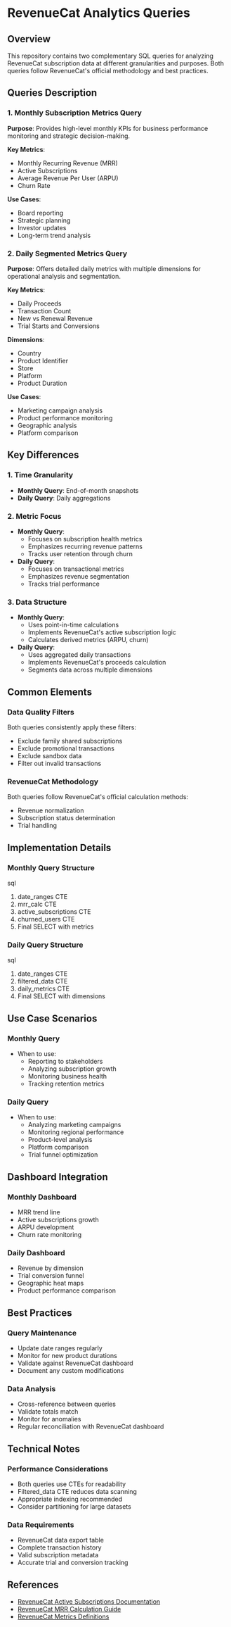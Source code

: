 # RevenueCat Analytics Queries

## Overview
This repository contains two complementary SQL queries for analyzing RevenueCat subscription data at different granularities and purposes. Both queries follow RevenueCat's official methodology and best practices.

## Queries Description

### 1. Monthly Subscription Metrics Query
**Purpose**: Provides high-level monthly KPIs for business performance monitoring and strategic decision-making.

**Key Metrics**:
- Monthly Recurring Revenue (MRR)
- Active Subscriptions
- Average Revenue Per User (ARPU)
- Churn Rate

**Use Cases**:
- Board reporting
- Strategic planning
- Investor updates
- Long-term trend analysis

### 2. Daily Segmented Metrics Query
**Purpose**: Offers detailed daily metrics with multiple dimensions for operational analysis and segmentation.

**Key Metrics**:
- Daily Proceeds
- Transaction Count
- New vs Renewal Revenue
- Trial Starts and Conversions

**Dimensions**:
- Country
- Product Identifier
- Store
- Platform
- Product Duration

**Use Cases**:
- Marketing campaign analysis
- Product performance monitoring
- Geographic analysis
- Platform comparison

## Key Differences

### 1. Time Granularity
- **Monthly Query**: End-of-month snapshots
- **Daily Query**: Daily aggregations

### 2. Metric Focus
- **Monthly Query**: 
  - Focuses on subscription health metrics
  - Emphasizes recurring revenue patterns
  - Tracks user retention through churn
- **Daily Query**:
  - Focuses on transactional metrics
  - Emphasizes revenue segmentation
  - Tracks trial performance

### 3. Data Structure
- **Monthly Query**:
  - Uses point-in-time calculations
  - Implements RevenueCat's active subscription logic
  - Calculates derived metrics (ARPU, churn)
- **Daily Query**:
  - Uses aggregated daily transactions
  - Implements RevenueCat's proceeds calculation
  - Segments data across multiple dimensions

## Common Elements

### Data Quality Filters
Both queries consistently apply these filters:
- Exclude family shared subscriptions
- Exclude promotional transactions
- Exclude sandbox data
- Filter out invalid transactions

### RevenueCat Methodology
Both queries follow RevenueCat's official calculation methods:
- Revenue normalization
- Subscription status determination
- Trial handling

## Implementation Details

### Monthly Query Structure

sql
1. date_ranges CTE
2. mrr_calc CTE
3. active_subscriptions CTE
4. churned_users CTE
5. Final SELECT with metrics


### Daily Query Structure

sql
1. date_ranges CTE
2. filtered_data CTE
3. daily_metrics CTE
4. Final SELECT with dimensions

## Use Case Scenarios

### Monthly Query
- When to use:
  - Reporting to stakeholders
  - Analyzing subscription growth
  - Monitoring business health
  - Tracking retention metrics

### Daily Query
- When to use:
  - Analyzing marketing campaigns
  - Monitoring regional performance
  - Product-level analysis
  - Platform comparison
  - Trial funnel optimization

## Dashboard Integration

### Monthly Dashboard
- MRR trend line
- Active subscriptions growth
- ARPU development
- Churn rate monitoring

### Daily Dashboard
- Revenue by dimension
- Trial conversion funnel
- Geographic heat maps
- Product performance comparison

## Best Practices

### Query Maintenance
- Update date ranges regularly
- Monitor for new product durations
- Validate against RevenueCat dashboard
- Document any custom modifications

### Data Analysis
- Cross-reference between queries
- Validate totals match
- Monitor for anomalies
- Regular reconciliation with RevenueCat dashboard

## Technical Notes

### Performance Considerations
- Both queries use CTEs for readability
- Filtered_data CTE reduces data scanning
- Appropriate indexing recommended
- Consider partitioning for large datasets

### Data Requirements
- RevenueCat data export table
- Complete transaction history
- Valid subscription metadata
- Accurate trial and conversion tracking

## References
- [RevenueCat Active Subscriptions Documentation](https://www.revenuecat.com/docs/dashboard-and-metrics/charts/active-subscriptions-chart)
- [RevenueCat MRR Calculation Guide](https://www.revenuecat.com/docs/integrations/scheduled-data-exports)
- [RevenueCat Metrics Definitions](https://www.revenuecat.com/docs/dashboard-and-metrics)


